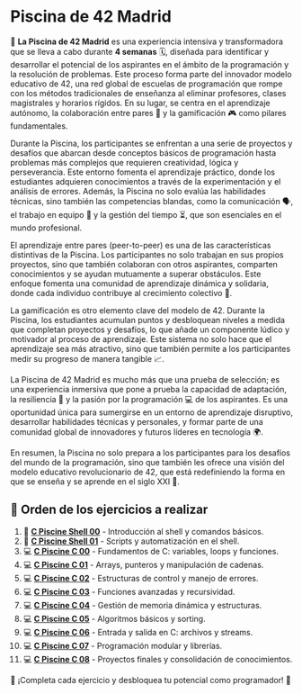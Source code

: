 # Piscina de 42 Madrid

🌊 **La Piscina de 42 Madrid** es una experiencia intensiva y transformadora que se lleva a cabo durante **4 semanas** 🗓️, diseñada para identificar y desarrollar el potencial de los aspirantes en el ámbito de la programación y la resolución de problemas. Este proceso forma parte del innovador modelo educativo de 42, una red global de escuelas de programación que rompe con los métodos tradicionales de enseñanza al eliminar profesores, clases magistrales y horarios rígidos. En su lugar, se centra en el aprendizaje autónomo, la colaboración entre pares 🤝 y la gamificación 🎮 como pilares fundamentales.

Durante la Piscina, los participantes se enfrentan a una serie de proyectos y desafíos que abarcan desde conceptos básicos de programación hasta problemas más complejos que requieren creatividad, lógica y perseverancia. Este entorno fomenta el aprendizaje práctico, donde los estudiantes adquieren conocimientos a través de la experimentación y el análisis de errores. Además, la Piscina no solo evalúa las habilidades técnicas, sino también las competencias blandas, como la comunicación 🗣️, el trabajo en equipo 👥 y la gestión del tiempo ⏳, que son esenciales en el mundo profesional.

El aprendizaje entre pares (peer-to-peer) es una de las características distintivas de la Piscina. Los participantes no solo trabajan en sus propios proyectos, sino que también colaboran con otros aspirantes, comparten conocimientos y se ayudan mutuamente a superar obstáculos. Este enfoque fomenta una comunidad de aprendizaje dinámica y solidaria, donde cada individuo contribuye al crecimiento colectivo 🌟.

La gamificación es otro elemento clave del modelo de 42. Durante la Piscina, los estudiantes acumulan puntos y desbloquean niveles a medida que completan proyectos y desafíos, lo que añade un componente lúdico y motivador al proceso de aprendizaje. Este sistema no solo hace que el aprendizaje sea más atractivo, sino que también permite a los participantes medir su progreso de manera tangible 📈.

La Piscina de 42 Madrid es mucho más que una prueba de selección; es una experiencia inmersiva que pone a prueba la capacidad de adaptación, la resiliencia 💪 y la pasión por la programación 💻 de los aspirantes. Es una oportunidad única para sumergirse en un entorno de aprendizaje disruptivo, desarrollar habilidades técnicas y personales, y formar parte de una comunidad global de innovadores y futuros líderes en tecnología 🌍.

En resumen, la Piscina no solo prepara a los participantes para los desafíos del mundo de la programación, sino que también les ofrece una visión del modelo educativo revolucionario de 42, que está redefiniendo la forma en que se enseña y se aprende en el siglo XXI 🚀.

## 🚀 Orden de los ejercicios a realizar

1. 🐚 **[C Piscine Shell 00](./Ejercicios/C_Piscine_Shell_00/README.md)** - Introducción al shell y comandos básicos.  
2. 🐚 **[C Piscine Shell 01](./C_Piscine_Shell_01/README.md)** - Scripts y automatización en el shell.  
3. 💻 **[C Piscine C 00](.//Ejercicios/C_Piscine_C_00/README.md)** - Fundamentos de C: variables, loops y funciones.  
4. 💻 **[C Piscine C 01](./C_Piscine_C_01/README.md)** - Arrays, punteros y manipulación de cadenas.  
5. 💻 **[C Piscine C 02](./C_Piscine_C_02/README.md)** - Estructuras de control y manejo de errores.  
6. 💻 **[C Piscine C 03](./C_Piscine_C_03/README.md)** - Funciones avanzadas y recursividad.  
7. 💻 **[C Piscine C 04](./C_Piscine_C_04/README.md)** - Gestión de memoria dinámica y estructuras.  
8. 💻 **[C Piscine C 05](./C_Piscine_C_05/README.md)** - Algoritmos básicos y sorting.  
9. 💻 **[C Piscine C 06](./C_Piscine_C_06/README.md)** - Entrada y salida en C: archivos y streams.  
10. 💻 **[C Piscine C 07](./C_Piscine_C_07/README.md)** - Programación modular y librerías.  
11. 💻 **[C Piscine C 08](./C_Piscine_C_08/README.md)** - Proyectos finales y consolidación de conocimientos.  

🌟 ¡Completa cada ejercicio y desbloquea tu potencial como programador! 💪 

